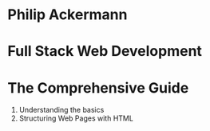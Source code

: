 # Philip Ackermann
# Full Stack Web Development
# The Comprehensive Guide

1. Understanding the basics
2. Structuring Web Pages with HTML
